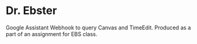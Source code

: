 # Dr. Ebster
Google Assistant Webhook to query Canvas and TimeEdit. 
Produced as a part of an assignment for EBS class.
